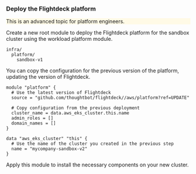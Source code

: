 
### Deploy the Flightdeck platform

<div class="panel" style="background-color: #FFFAE6;border-width: 1px;">

<div class="panelContent" style="background-color: #FFFAE6;">

This is an advanced topic for platform engineers.

</div>

</div>

Create a new root module to deploy the Flightdeck platform for the
sandbox cluster using the <span>workload platform module</span>.

<div class="code panel pdl" style="border-width: 1px;">

<div class="codeContent panelContent pdl">

``` syntaxhighlighter-pre
infra/
  platform/
    sandbox-v1
```

</div>

</div>

You can copy the configuration for the previous version of the platform,
updating the version of Flightdeck.

<div class="code panel pdl" style="border-width: 1px;">

<div class="codeContent panelContent pdl">

``` syntaxhighlighter-pre
module "platform" {
  # Use the latest version of Flightdeck
  source = "github.com/thoughtbot/flightdeck//aws/platform?ref=UPDATE"

  # Copy configuration from the previous deployment
  cluster_name = data.aws_eks_cluster.this.name
  admin_roles = []
  domain_names = []
}

data "aws_eks_cluster" "this" {
  # Use the name of the cluster you created in the previous step
  name = "mycompany-sandbox-v2"
}
```

</div>

</div>

Apply this module to install the necessary components on your new
cluster.
